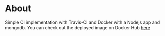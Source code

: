 # About
Simple CI implementation with Travis-CI and Docker with a Nodejs app and mongodb.
You can check out the deployed image on Docker Hub [here](https://hub.docker.com/r/sherlocklemine/ci_testing) 